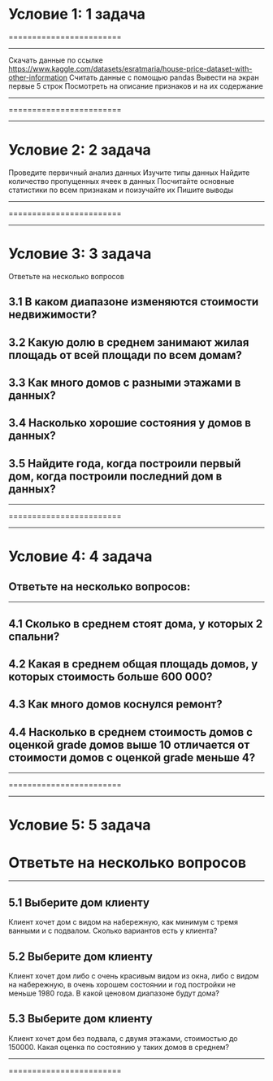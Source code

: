 # Условие 1: 1 задача
========================
***
Скачать данные по ссылке https://www.kaggle.com/datasets/esratmaria/house-price-dataset-with-other-information
Считать данные с помощью pandas
Вывести на экран первые 5 строк
Посмотреть на описание признаков и на их содержание
***
========================
***
# Условие 2: 2 задача
Проведите первичный анализ данных
Изучите типы данных
Найдите количество пропущенных ячеек в данных
Посчитайте основные статистики по всем признакам и поизучайте их
Пишите выводы
***
========================
***
# Условие 3: 3 задача
Ответьте на несколько вопросов
## 3.1 В каком диапазоне изменяются стоимости недвижимости?
## 3.2 Какую долю в среднем занимают жилая площадь от всей площади по всем домам?
## 3.3 Как много домов с разными этажами в данных?
## 3.4 Насколько хорошие состояния у домов в данных?
## 3.5 Найдите года, когда построили первый дом, когда построили последний дом в данных?
***
========================
***
# Условие 4: 4 задача
## Ответьте на несколько вопросов:
***
## 4.1 Сколько в среднем стоят дома, у которых 2 спальни?
## 4.2 Какая в среднем общая площадь домов, у которых стоимость больше 600 000?
## 4.3 Как много домов коснулся ремонт?
## 4.4 Насколько в среднем стоимость домов с оценкой grade домов выше 10 отличается от стоимости домов с оценкой grade меньше 4?
***
========================
***
# Условие 5: 5 задача
Ответьте на несколько вопросов
========================
***
## 5.1 Выберите дом клиенту
Клиент хочет дом с видом на набережную, как минимум с тремя ванными и с подвалом. Сколько вариантов есть у клиента?
## 5.2 Выберите дом клиенту
Клиент хочет дом либо с очень красивым видом из окна, либо с видом на набережную, в очень хорошем состоянии и год постройки не меньше 1980 года. В какой ценовом диапазоне будут дома?
## 5.3 Выберите дом клиенту
Клиент хочет дом без подвала, с двумя этажами, стоимостью до 150000. Какая оценка по состоянию у таких домов в среднем?
***
========================